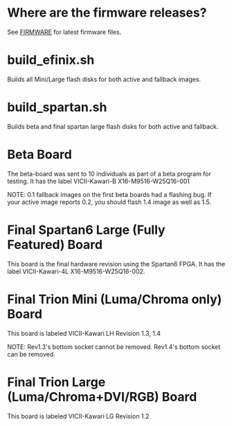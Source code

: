 # Where are the firmware releases?

See [FIRMWARE](../../../doc/FIRMWARE.md) for latest firmware files.

# build_efinix.sh

Builds all Mini/Large flash disks for both active and fallback images.

# build_spartan.sh

Builds beta and final spartan large flash disks for both active and fallback.

# Beta Board

The beta-board was sent to 10 individuals as part of a beta program for testing.
It has the label VICII-Kawari-B X16-M9516-W25Q16-001

NOTE: 0.1 fallback images on the first beta boards had a flashing bug. If your active image reports 0.2, you should flash 1.4 image as well as 1.5.

# Final Spartan6 Large (Fully Featured) Board

This board is the final hardware revision using the Spartan6 FPGA. It has the label VICII-Kawari-4L X16-M9516-W25Q16-002.

# Final Trion Mini (Luma/Chroma only) Board

This board is labeled VICII-Kawari LH Revision 1.3, 1.4

NOTE: Rev1.3's bottom socket cannot be removed. Rev1.4's bottom socket can be removed.

# Final Trion Large (Luma/Chroma+DVI/RGB) Board

This board is labeled VICII-Kawari LG Revision 1.2
